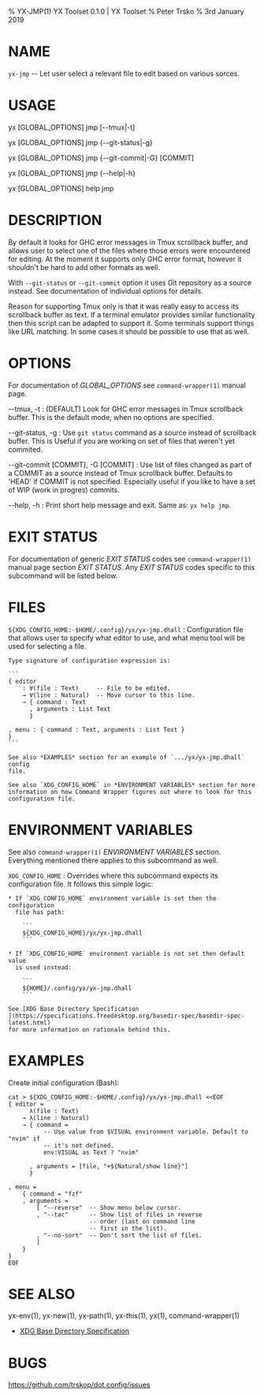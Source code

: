 % YX-JMP(1) YX Toolset 0.1.0 | YX Toolset
% Peter Trsko
% 3rd January 2019


# NAME

`yx-jmp` -- Let user select a relevant file to edit based on various sorces.


# USAGE

yx \[GLOBAL\_OPTIONS] jmp \[\--tmux|-t]

yx \[GLOBAL\_OPTIONS] jmp {\--git-status|-g}

yx \[GLOBAL\_OPTIONS] jmp {\--git-commit|-G} \[COMMIT]

yx \[GLOBAL\_OPTIONS] jmp {\--help|-h}

yx \[GLOBAL\_OPTIONS] help jmp


# DESCRIPTION

By default it looks for GHC error messages in Tmux scrollback buffer, and
allows user to select one of the files where those errors were encountered for
editing.  At the moment it supports only GHC error format, however it shouldn't
be hard to add other formats as well.

With `--git-status` or `--git-commit` option it uses Git repository as a source
instead.  See documentation of individual options for details.

Reason for supporting Tmux only is that it was really easy to access its
scrollback buffer as text.  If a terminal emulator provides similar
functionality then this script can be adapted to support it.  Some terminals
support things like URL matching.  In some cases it should be possible to use
that as well.


# OPTIONS

For documentation of *GLOBAL_OPTIONS* see `command-wrapper(1)` manual page.

\--tmux, -t
:   (DEFAULT) Look for GHC error messages in Tmux scrollback buffer.  This is
    the default mode, when no options are specified.

\--git-status, -g
:   Use `git status` command as a source instead of scrollback buffer.  This is
    Useful if you are working on set of files that weren't yet commited.

\--git-commit [COMMIT], -G [COMMIT]
:   Use list of files changed as part of a COMMIT as a source instead of Tmux
    scrollback buffer.  Defaults to 'HEAD' if COMMIT is not specified.
    Especially useful if you like to have a set of WIP (work in progres)
    commits.

\--help, -h
:   Print short help message and exit.  Same as: `yx help jmp`.


# EXIT STATUS

For documentation of generic *EXIT STATUS* codes see `command-wrapper(1)`
manual page section *EXIT STATUS*.  Any *EXIT STATUS* codes specific to this
subcommand will be listed below.


# FILES

`${XDG_CONFIG_HOME:-$HOME/.config}/yx/yx-jmp.dhall`
:   Configuration file that allows user to specify what editor to use, and what
    menu tool will be used for selecting a file.

    Type signature of configuration expression is:

    ```
    { editor
        : ∀(file : Text)     -- File to be edited.
        → ∀(line : Natural)  -- Move cursor to this line.
        → { command : Text
          , arguments : List Text
          }

    , menu : { command : Text, arguments : List Text }
    }
    ```

    See also *EXAMPLES* section for an example of `.../yx/yx-jmp.dhall` config
    file.

    See also `XDG_CONFIG_HOME` in *ENVIRONMENT VARIABLES* section for more
    information on how Command Wrapper figures out where to look for this
    configuration file.


# ENVIRONMENT VARIABLES

See also `command-wrapper(1)` *ENVIRONMENT VARIABLES* section.  Everything
mentioned there applies to this subcommand as well.

`XDG_CONFIG_HOME`
:   Overrides where this subcommand expects its configuration file.  It follows
    this simple logic:

    * If `XDG_CONFIG_HOME` environment variable is set then the configuration
      file has path:

        ```
        ${XDG_CONFIG_HOME}/yx/yx-jmp.dhall
        ```

    * If `XDG_CONFIG_HOME` environment variable is not set then default value
      is used instead:

        ```
        ${HOME}/.config/yx/yx-jmp.dhall
        ```

    See [XDG Base Directory Specification
    ](https://specifications.freedesktop.org/basedir-spec/basedir-spec-latest.html)
    for more information on rationale behind this.


# EXAMPLES

Create initial configuration (Bash):

```
cat > ${XDG_CONFIG_HOME:-$HOME/.config}/yx/yx-jmp.dhall <<EOF
{ editor =
      λ(file : Text)
    → λ(line : Natural)
    → { command =
          -- Use value from $VISUAL environment variable. Default to "nvim" if
          -- it's not defined.
          env:VISUAL as Text ? "nvim"

      , arguments = [file, "+${Natural/show line}"]
      }

, menu =
    { command = "fzf"
    , arguments =
        [ "--reverse"  -- Show menu below cursor.
        , "--tac"      -- Show list of files in reverse
                       -- order (last on command line
                       -- first in the list).
        , "--no-sort"  -- Don't sort the list of files.
        ]
    }
}
EOF
```


# SEE ALSO

yx-env(1), yx-new(1), yx-path(1), yx-this(1), yx(1), command-wrapper(1)

* [XDG Base Directory Specification
  ](https://specifications.freedesktop.org/basedir-spec/basedir-spec-latest.html)


# BUGS

<https://github.com/trskop/dot.config/issues>
